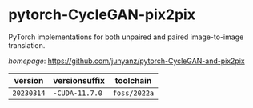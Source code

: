 # pytorch-CycleGAN-pix2pix

PyTorch implementations for both unpaired and paired image-to-image translation.

*homepage*: <https://github.com/junyanz/pytorch-CycleGAN-and-pix2pix>

version | versionsuffix | toolchain
--------|---------------|----------
``20230314`` | ``-CUDA-11.7.0`` | ``foss/2022a``
